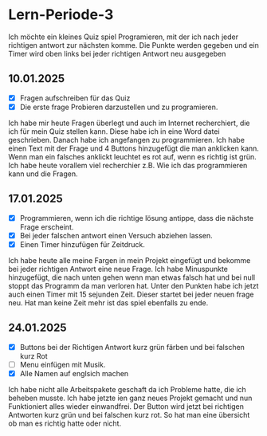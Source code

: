 # Lern-Periode-3

Ich möchte ein kleines Quiz spiel Programieren, mit der ich nach jeder richtigen antwort zur nächsten komme. Die Punkte werden gegeben und ein Timer wird oben links bei jeder richtigen Antwort neu ausgegeben

## 10.01.2025
- [x] Fragen aufschreiben für das Quiz
- [x] Die erste frage Probieren darzustellen und zu programieren.

Ich habe mir heute Fragen überlegt und auch im Internet recherchiert, die ich für mein Quiz stellen kann. Diese habe ich in eine Word datei geschrieben. Danach habe ich angefangen zu programmieren. Ich habe einen Text mit der Frage und 4 Buttons hinzugefügt die man anklicken kann. Wenn man ein falsches anklickt leuchtet es rot auf, wenn es richtig ist grün. Ich habe heute vorallem viel recherchier z.B. Wie ich das programmieren kann und die Fragen.

## 17.01.2025
- [x] Programmieren, wenn ich die richtige lösung antippe, dass die nächste Frage erscheint.
- [x] Bei jeder falschen antwort einen Versuch abziehen lassen.
- [x] Einen Timer hinzufügen für Zeitdruck.

Ich habe heute alle meine Fargen in mein Projekt eingefügt und bekomme bei jeder richtigen Antwort eine neue Frage. Ich habe Minuspunkte hinzugefügt, die nach unten gehen wenn man etwas falsch hat und bei null stoppt das Programm da man verloren hat. Unter den Punkten habe ich jetzt auch einen Timer mit 15 sejunden Zeit. Dieser startet bei jeder neuen frage neu. Hat man keine Zeit mehr ist das spiel ebenfalls zu ende.

## 24.01.2025
- [x] Buttons bei der Richtigen Antwort kurz grün färben und bei falschen kurz Rot
- [ ] Menu einfügen mit Musik.
- [x] Alle Namen auf englsich machen

Ich habe nicht alle Arbeitspakete geschaft da ich Probleme hatte, die ich beheben musste. Ich habe jetzte ien ganz neues Projekt gemacht und nun Funktioniert alles wieder einwandfrei. Der Button wird jetzt bei richtigen Antworten kurz grün und bei falschen kurz rot. So hat man eine übersicht ob man es richtig hatte oder nicht.

